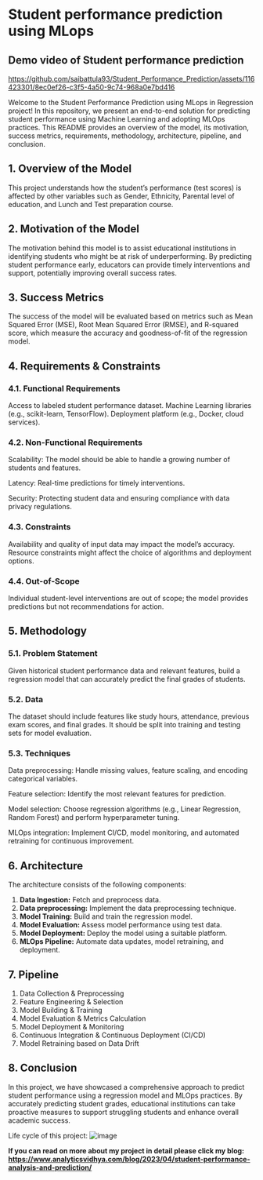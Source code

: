 # Student performance prediction using MLops
## Demo video of Student performance prediction
https://github.com/saibattula93/Student_Performance_Prediction/assets/116423301/8ec0ef26-c3f5-4a50-9c74-968a0e7bd416

Welcome to the Student Performance Prediction using MLops in Regression project! In this repository, we present an end-to-end solution for predicting student performance using Machine Learning and adopting MLOps practices. This README provides an overview of the model, its motivation, success metrics, requirements, methodology, architecture, pipeline, and conclusion.

## 1. Overview of the Model
This project understands how the student’s performance (test scores) is affected by other variables such as Gender, Ethnicity, Parental level of education, and Lunch and Test preparation course.

## 2. Motivation of the Model
The motivation behind this model is to assist educational institutions in identifying students who might be at risk of underperforming. By predicting student performance early, educators can provide timely interventions and support, potentially improving overall success rates.

## 3. Success Metrics
The success of the model will be evaluated based on metrics such as Mean Squared Error (MSE), Root Mean Squared Error (RMSE), and R-squared score, which measure the accuracy and goodness-of-fit of the regression model.

## 4. Requirements & Constraints
### 4.1. Functional Requirements
Access to labeled student performance dataset.
Machine Learning libraries (e.g., scikit-learn, TensorFlow).
Deployment platform (e.g., Docker, cloud services).
### 4.2. Non-Functional Requirements
Scalability: The model should be able to handle a growing number of students and features.

Latency: Real-time predictions for timely interventions.

Security: Protecting student data and ensuring compliance with data privacy regulations.
### 4.3. Constraints
Availability and quality of input data may impact the model’s accuracy.
Resource constraints might affect the choice of algorithms and deployment options.
### 4.4. Out-of-Scope
Individual student-level interventions are out of scope; the model provides predictions but not recommendations for action.

## 5. Methodology
### 5.1. Problem Statement
Given historical student performance data and relevant features, build a regression model that can accurately predict the final grades of students.

### 5.2. Data
The dataset should include features like study hours, attendance, previous exam scores, and final grades. It should be split into training and testing sets for model evaluation.

### 5.3. Techniques
Data preprocessing: Handle missing values, feature scaling, and encoding categorical variables.

Feature selection: Identify the most relevant features for prediction.

Model selection: Choose regression algorithms (e.g., Linear Regression, Random Forest) and perform hyperparameter tuning.

MLOps integration: Implement CI/CD, model monitoring, and automated retraining for continuous improvement.

## 6. Architecture
The architecture consists of the following components:

1. **Data Ingestion:** Fetch and preprocess data.
2. **Data preprocessing:** Implement the data preprocessing technique.
3. **Model Training:** Build and train the regression model.
4. **Model Evaluation:** Assess model performance using test data.
5. **Model Deployment:** Deploy the model using a suitable platform.
6. **MLOps Pipeline:** Automate data updates, model retraining, and deployment.

## 7. Pipeline
1. Data Collection & Preprocessing
2. Feature Engineering & Selection
3. Model Building & Training
4. Model Evaluation & Metrics Calculation
5. Model Deployment & Monitoring
6. Continuous Integration & Continuous Deployment (CI/CD)
7. Model Retraining based on Data Drift


## 8. Conclusion
In this project, we have showcased a comprehensive approach to predict student performance using a regression model and MLOps practices. By accurately predicting student grades, educational institutions can take proactive measures to support struggling students and enhance overall academic success.

Life cycle of this project: ![image](https://github.com/saibattula93/Student_Performance_Prediction/assets/116423301/0b7b3892-f3ce-4517-9660-def3bd5debfc)


**If you can read on more about my project in detail please click my blog: https://www.analyticsvidhya.com/blog/2023/04/student-performance-analysis-and-prediction/** 
